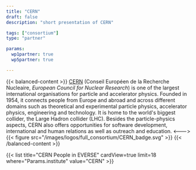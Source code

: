 ```yaml
---
title: "CERN"
draft: false
description: "short presentation of CERN"

tags: ["consortium"]
type: "partner" 

params:
  wp1partner: true
  wp5partner: true

---
```


{{< balanced-content >}}
[CERN](https://www.home.cern) (Conseil Européen de la Recherche Nucleaire, *European Council for Nuclear Research*) is one of the largest international organisations for particle and accelerator physics. Founded in 1954, it connects people from Europe and abroad and across different domains such as theoretical and experimental particle physics, accelerator physics, engineering and technology. It is home to the world's biggest collider, the Large Hadron collider (LHC). Besides the particle-physics aspects, CERN also offers opportunities for software development, international and human relations as well as outreach and education.
<--->
{{< figure src="/images/logos/full_consortium/CERN_badge.svg" >}}
{{< /balanced-content >}}

{{< list title="CERN People in EVERSE" cardView=true limit=18 where="Params.institute" value="CERN"  >}}
